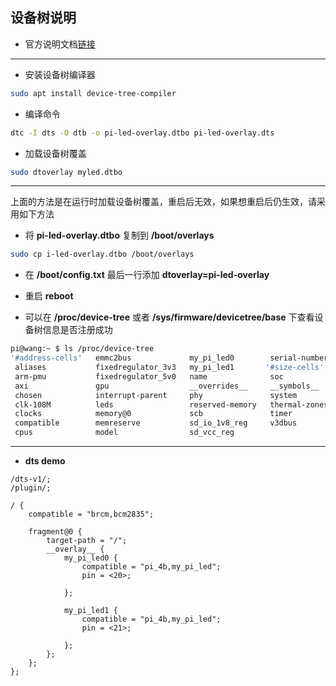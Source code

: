 ## 设备树说明

* 官方说明文档[链接](https://www.raspberrypi.org/documentation/configuration/device-tree.md)

***

*  安装设备树编译器
~~~ sh
sudo apt install device-tree-compiler
~~~

* 编译命令
~~~sh
dtc -I dts -O dtb -o pi-led-overlay.dtbo pi-led-overlay.dts
~~~
* 加载设备树覆盖
~~~sh
sudo dtoverlay myled.dtbo
~~~
---
上面的方法是在运行时加载设备树覆盖，重启后无效，如果想重启后仍生效，请采用如下方法

* 将 **pi-led-overlay.dtbo** 复制到 **/boot/overlays** 
~~~ sh
sudo cp i-led-overlay.dtbo /boot/overlays
~~~
* 在 **/boot/config.txt** 最后一行添加 **dtoverlay=pi-led-overlay**

* 重启 **reboot**

* 可以在 **/proc/device-tree** 或者 **/sys/firmware/devicetree/base** 下查看设备树信息是否注册成功
~~~sh
pi@wang:~ $ ls /proc/device-tree
'#address-cells'   emmc2bus             my_pi_led0        serial-number
 aliases           fixedregulator_3v3   my_pi_led1       '#size-cells'
 arm-pmu           fixedregulator_5v0   name              soc
 axi               gpu                  __overrides__     __symbols__
 chosen            interrupt-parent     phy               system
 clk-108M          leds                 reserved-memory   thermal-zones
 clocks            memory@0             scb               timer
 compatible        memreserve           sd_io_1v8_reg     v3dbus
 cpus              model                sd_vcc_reg
~~~
***

* **dts demo**
~~~dts
/dts-v1/;
/plugin/;

/ {
	compatible = "brcm,bcm2835";

	fragment@0 {
		target-path = "/";
		__overlay__ {
            my_pi_led0 {
                compatible = "pi_4b,my_pi_led";
                pin = <20>;

            };

			my_pi_led1 {
                compatible = "pi_4b,my_pi_led";
                pin = <21>;

            };
		};
	};
};

~~~


